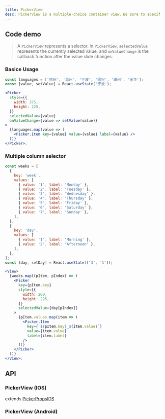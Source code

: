 ```yaml
---
title: PickerView
desc: PickerView is a multiple-choice container view，Be sure to specify a width and height for PickerView, otherwise it will not be rendered。
---
```


## Code demo

> A `PickerView` represents a selector. In `PickerView`, `selectedValue` represents the currently selected value, and `onValueChange` is the callback function after the value slide changes.

### Basice Usage

```jsx
const languages = ['杭州', '温州', '宁波', '绍兴', '嵊州', '金华'];
const [value, setValue] = React.useState('宁波');

<Picker
  style={{
    width: 375,
    height: 225,
  }}
  selectedValue={value}
  onValueChange={value => setValue(value)}
>
  {languages.map(value => (
    <Picker.Item key={value} value={value} label={value} />
  ))}
</Picker>;
```

### Multiple column selector

```jsx
const weeks = [
  {
    key: 'week',
    values: [
      { value: '1', label: 'Monday' },
      { value: '2', label: 'Tuesday' },
      { value: '3', label: 'Wednesday' },
      { value: '4', label: 'Thursday' },
      { value: '5', label: 'Friday' },
      { value: '6', label: 'Saturday' },
      { value: '7', label: 'Sunday' },
    ],
  },
  {
    key: 'day',
    values: [
      { value: '1', label: 'Morning' },
      { value: '2', label: 'Afternoon' },
    ],
  },
];
const [day, setDay] = React.useState(['3', '1']);

<View>
  {weeks.map((pItem, pIndex) => (
    <Picker
      key={pItem.key}
      style={{
        width: 200,
        height: 225,
      }}
      selectedValue={day[pIndex]}
    >
      {pItem.values.map(item => (
        <Picker.Item
          key={`${pItem.key}_${item.value}`}
          value={item.value}
          label={item.label}
        />
      ))}
    </Picker>
  ))}
</View>;
```

## API

### PickerView (IOS)

extends [PickerPropsIOS](https://reactnative.dev/docs/picker#props)

<API name="PickerViewIOSProps" />

### PickerView (Android)

<API name="PickerViewProps"></API>
